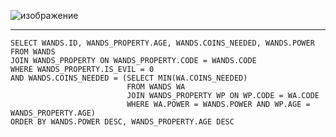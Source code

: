 ![изображение](https://github.com/papchukev/SQL_solutions/assets/149643273/3c7a75b8-071c-4016-86a3-76f8c8394234)

------------------
    SELECT WANDS.ID, WANDS_PROPERTY.AGE, WANDS.COINS_NEEDED, WANDS.POWER
    FROM WANDS
    JOIN WANDS_PROPERTY ON WANDS_PROPERTY.CODE = WANDS.CODE
    WHERE WANDS_PROPERTY.IS_EVIL = 0 
    AND WANDS.COINS_NEEDED = (SELECT MIN(WA.COINS_NEEDED) 
                              FROM WANDS WA
                              JOIN WANDS_PROPERTY WP ON WP.CODE = WA.CODE
                              WHERE WA.POWER = WANDS.POWER AND WP.AGE = WANDS_PROPERTY.AGE)
    ORDER BY WANDS.POWER DESC, WANDS_PROPERTY.AGE DESC
